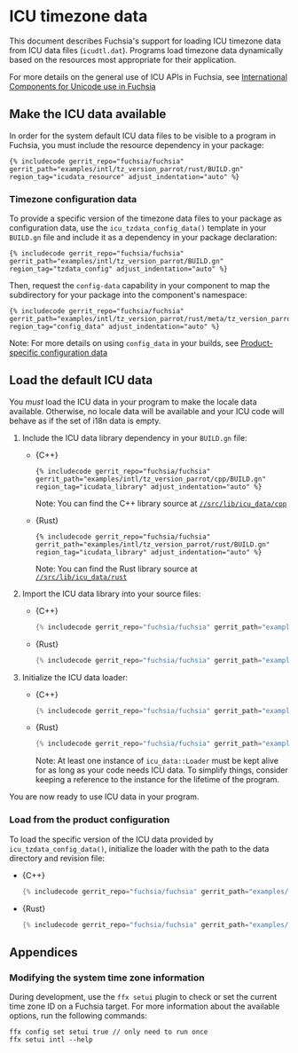 # ICU timezone data

This document describes Fuchsia's support for loading ICU timezone data from
ICU data files (`icudtl.dat`). Programs load timezone data dynamically based on
the resources most appropriate for their application.

For more details on the general use of ICU APIs in Fuchsia, see
[International Components for Unicode use in Fuchsia](icu.md)


## Make the ICU data available

In order for the system default ICU data files to be visible to a program in
Fuchsia, you must include the resource dependency in your package:

```gn
{% includecode gerrit_repo="fuchsia/fuchsia" gerrit_path="examples/intl/tz_version_parrot/rust/BUILD.gn" region_tag="icudata_resource" adjust_indentation="auto" %}
```

### Timezone configuration data

To provide a specific version of the timezone data files to your package as
configuration data, use the `icu_tzdata_config_data()` template in your
`BUILD.gn` file and include it as a dependency in your package declaration:

```gn
{% includecode gerrit_repo="fuchsia/fuchsia" gerrit_path="examples/intl/tz_version_parrot/BUILD.gn" region_tag="tzdata_config" adjust_indentation="auto" %}
```

Then, request the `config-data` capability in your component to map the
subdirectory for your package into the component's namespace:

```json5
{% includecode gerrit_repo="fuchsia/fuchsia" gerrit_path="examples/intl/tz_version_parrot/rust/meta/tz_version_parrot.cml" region_tag="config_data" adjust_indentation="auto" %}
```

Note: For more details on using `config_data` in your builds,
see [Product-specific configuration data][product-config]

## Load the default ICU data

You *must* load the ICU data in your program to make the locale data available.
Otherwise, no locale data will be available and your ICU code will behave as if
the set of i18n data is empty.

1.  Include the ICU data library dependency in your `BUILD.gn` file:

    * {C++}

      ```gn
      {% includecode gerrit_repo="fuchsia/fuchsia" gerrit_path="examples/intl/tz_version_parrot/cpp/BUILD.gn" region_tag="icudata_library" adjust_indentation="auto" %}
      ```

      Note: You can find the C++ library source at
      [`//src/lib/icu_data/cpp`](/src/lib/icu_data/cpp)

    * {Rust}

      ```gn
      {% includecode gerrit_repo="fuchsia/fuchsia" gerrit_path="examples/intl/tz_version_parrot/rust/BUILD.gn" region_tag="icudata_library" adjust_indentation="auto" %}
      ```

      Note: You can find the Rust library source at
      [`//src/lib/icu_data/rust`](/src/lib/icu_data/rust)

1.  Import the ICU data library into your source files:

    * {C++}

      ```cpp
      {% includecode gerrit_repo="fuchsia/fuchsia" gerrit_path="examples/intl/tz_version_parrot/cpp/test.cc" region_tag="imports" adjust_indentation="auto" %}
      ```

    * {Rust}

      ```rust
      {% includecode gerrit_repo="fuchsia/fuchsia" gerrit_path="examples/intl/tz_version_parrot/rust/src/lib.rs" region_tag="imports" adjust_indentation="auto" %}
      ```

1.  Initialize the ICU data loader:

    * {C++}

      ```cpp
      {% includecode gerrit_repo="fuchsia/fuchsia" gerrit_path="examples/intl/tz_version_parrot/cpp/test.cc" region_tag="loader_example" adjust_indentation="auto" %}
      ```

    * {Rust}

      ```rust
      {% includecode gerrit_repo="fuchsia/fuchsia" gerrit_path="examples/intl/tz_version_parrot/rust/src/lib.rs" region_tag="loader_example" adjust_indentation="auto" %}
      ```

      Note: At least one instance of `icu_data::Loader` must be kept alive for
      as long as your code needs ICU data. To simplify things, consider keeping
      a reference to the instance for the lifetime of the program.

You are now ready to use ICU data in your program.

### Load from the product configuration

To load the specific version of the ICU data provided by `icu_tzdata_config_data()`,
initialize the loader with the path to the data directory and revision file:

* {C++}

  ```cpp
  {% includecode gerrit_repo="fuchsia/fuchsia" gerrit_path="examples/intl/tz_version_parrot/cpp/test.cc" region_tag="loader_config_example" adjust_indentation="auto" %}
  ```

* {Rust}

  ```rust
  {% includecode gerrit_repo="fuchsia/fuchsia" gerrit_path="examples/intl/tz_version_parrot/rust/src/lib.rs" region_tag="loader_config_example" adjust_indentation="auto" %}
  ```

## Appendices

### Modifying the system time zone information

During development, use the `ffx setui` plugin to check or set the current
time zone ID on a Fuchsia target. For more information about the available
options, run the following commands:

```posix-terminal
ffx config set setui true // only need to run once
ffx setui intl --help
```

<!-- xrefs -->
[product-config]: development/components/data.md#product-specific_configuration_with_config_data
